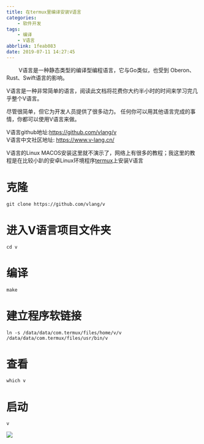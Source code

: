 ```yaml
---
title: 在termux里编译安装V语言
categories:
    - 软件开发
tags:
    - 编译
    - V语言
abbrlink: 1feab083
date: 2019-07-11 14:27:45
---
```

&emsp;&emsp; V语言是一种静态类型的编译型编程语言，它与Go类似，也受到 Oberon、Rust、Swift语言的影响。

V语言是一种非常简单的语言，阅读此文档将花费你大约半小时的时间来学习完几乎整个V语言。

尽管很简单，但它为开发人员提供了很多动力。 任何你可以用其他语言完成的事情，你都可以使用V语言来做。

V语言github地址:https://github.com/vlang/v  
V语言中文社区地址: https://www.v-lang.cn/ 
 
V语言的Linux MACOS安装这里就不演示了，网络上有很多的教程；我这里的教程是在比较小趴的安卓Linux环境程序[termux](https://termux.com)上安装V语言

# 克隆
```
git clone https://github.com/vlang/v
```
# 进入V语言项目文件夹
```
cd v
```
# 编译
```
make
```
# 建立程序软链接
```
ln -s /data/data/com.termux/files/home/v/v /data/data/com.termux/files/usr/bin/v
```
# 查看
```
which v
```
# 启动
```
v
```

![](https://i.bmp.ovh/imgs/2019/07/a0ffa8434fa5c47b.jpg)

<!--more-->
